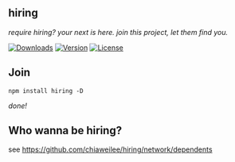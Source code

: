 ## hiring

*require hiring? your next is here.
join this project, let them find you.*

<a href="https://npmcharts.com/compare/hiring?minimal=true"><img src="https://img.shields.io/npm/dm/hiring.svg" alt="Downloads"></a>
<a href="https://www.npmjs.com/package/hiring"><img src="https://img.shields.io/npm/v/hiring.svg" alt="Version"></a>
<a href="https://www.npmjs.com/package/hiring"><img src="https://img.shields.io/npm/l/hiring.svg" alt="License"></a>

## Join

`npm install hiring -D`

*done!*

## Who wanna be hiring?

see https://github.com/chiaweilee/hiring/network/dependents
